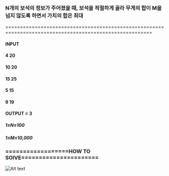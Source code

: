 ### N개의 보석의 정보가 주어졌을 때, 보석을 적절하게 골라 무게의 합이 M을 넘지 않도록 하면서 가치의 합은 최대
======================================================================================================== 
#### INPUT
#### 4 20
#### 10 20
#### 15 25
#### 5 15
#### 9 19
#### OUTPUT = 3

##### 1≤N≤100
##### 1≤M≤10,000

### ==================HOW TO SOlVE======================
![Alt text](/C:/Users/LDH/Desktop/PythonWorkspace/CodeTree/배낭.jpg)